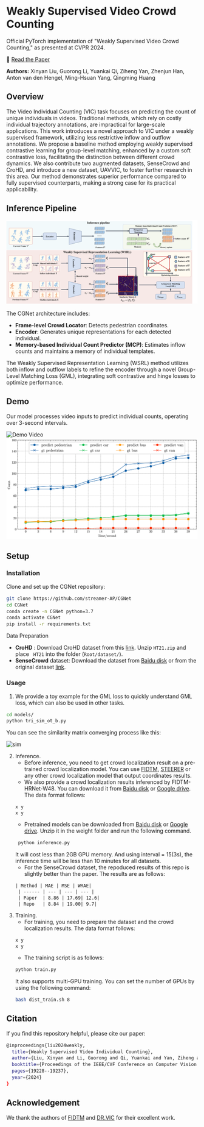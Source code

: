 # Weakly Supervised Video Crowd Counting

Official PyTorch implementation of "Weakly Supervised Video Crowd Counting," as presented at CVPR 2024.

📄 [Read the Paper](https://openaccess.thecvf.com/content/CVPR2024/html/Liu_Weakly_Supervised_Video_Individual_Counting_CVPR_2024_paper.html)

**Authors:** Xinyan Liu, Guorong Li, Yuankai Qi, Ziheng Yan, Zhenjun Han, Anton van den Hengel, Ming-Hsuan Yang, Qingming Huang

## Overview

The Video Individual Counting (VIC) task focuses on predicting the count of unique individuals in videos. Traditional methods, which rely on costly individual trajectory annotations, are impractical for large-scale applications. This work introduces a novel approach to VIC under a weakly supervised framework, utilizing less restrictive inflow and outflow annotations. We propose a baseline method employing weakly supervised contrastive learning for group-level matching, enhanced by a custom soft contrastive loss, facilitating the distinction between different crowd dynamics. We also contribute two augmented datasets, SenseCrowd and CroHD, and introduce a new dataset, UAVVIC, to foster further research in this area. Our method demonstrates superior performance compared to fully supervised counterparts, making a strong case for its practical applicability.

## Inference Pipeline

![Inference Pipeline](./statics/imgs/pipeline.png)

The CGNet architecture includes:
- **Frame-level Crowd Locator**: Detects pedestrian coordinates.
- **Encoder**: Generates unique representations for each detected individual.
- **Memory-based Individual Count Predictor (MCP)**: Estimates inflow counts and maintains a memory of individual templates.

The Weakly Supervised Representation Learning (WSRL) method utilizes both inflow and outflow labels to refine the encoder through a novel Group-Level Matching Loss (GML), integrating soft contrastive and hinge losses to optimize performance.

## Demo

Our model processes video inputs to predict individual counts, operating over 3-second intervals.

![Demo Video](./statics/imgs/demo.gif)
![Count Statistics](./statics/imgs/count.png)

## Setup

### Installation

Clone and set up the CGNet repository:

```bash
git clone https://github.com/streamer-AP/CGNet
cd CGNet
conda create -n CGNet python=3.7
conda activate CGNet
pip install -r requirements.txt
```

Data Preparation
- **CroHD** : Download CroHD dataset from this [link](https://motchallenge.net/data/Head_Tracking_21/). Unzip ```HT21.zip``` and place ``` HT21``` into the folder (```Root/dataset/```). 
- **SenseCrowd** dataset: Download the dataset from [Baidu disk](https://pan.baidu.com/s/1OYBSPxgwvRMrr6UTStq7ZQ?pwd=64xm) or from the original dataset [link](https://github.com/HopLee6/VSCrowd-Dataset). 

### Usage

1. We provide a toy example for the GML loss to quickly understand GML loss, which can also be used in other tasks. 

``` bash
cd models/
python tri_sim_ot_b.py
```
You can see the similarity matrix converging process like this:

![sim](./statics/imgs/tinywow_sim_58930123.gif)


2. Inference.
   * Before inference, you need to get crowd localization result on a pre-trained crowd localization model. You can use [FIDTM](https://github.com/dk-liang/FIDTM.git), [STEERER](https://github.com/taohan10200/STEERER.git) or any other crowd localization model that output coordinates results.
   * We also provide a crowd localization results inferenced by FIDTM-HRNet-W48. You can download it from [Baidu disk](https://pan.baidu.com/s/1i9BXHab5pVYhZFCESD6F7Q?pwd=08zg) or [Google drive](https://drive.google.com/file/d/12cMTFTf_xEiE_AYOvs1CgG91EAvbD_ew/view?usp=drive_link). The data format follows:
   ```
   x y
   x y
   ```
   * Pretrained models can be downloaded from [Baidu disk](https://pan.baidu.com/s/1GZJM6sHlFULK56UTTlIhtg?pwd=pigo) or [Google drive](https://drive.google.com/file/d/1EcEy11HVMDxPUMztC-zSIQ4jAMUStbDG/view?usp=drive_link). Unzip it in the weight folder and run the following command.
   ``` bash
    python inference.py
   ```
   It will cost less than 2GB GPU memory. And using interval = 15(3s), the inference time will be less than 10 minutes for all datasets.
   * For the SenseCrowd dataset, the repoduced results of this repo is slightly better than the paper. The results are as follows:
   ```
   | Method | MAE | MSE | WRAE| 
    | ------ | --- | --- | --- |
    | Paper  | 8.86 | 17.69| 12.6|
    | Repo   | 8.84 | 19.00| 9.7|
    ```
3. Training.
   * For training, you need to prepare the dataset and the crowd localization results. The data format follows:
   ```
   x y
   x y
   ```
   * The training script is as follows:
   ``` bash
   python train.py
   ```
   It also supports multi-GPU training. You can set the number of GPUs by using the following command:
   ``` bash
   bash dist_train.sh 8
   ```

## Citation

If you find this repository helpful, please cite our paper:

``` bash
@inproceedings{liu2024weakly,
  title={Weakly Supervised Video Individual Counting},
  author={Liu, Xinyan and Li, Guorong and Qi, Yuankai and Yan, Ziheng and Han, Zhenjun and van den Hengel, Anton and Yang, Ming-Hsuan and Huang, Qingming},
  booktitle={Proceedings of the IEEE/CVF Conference on Computer Vision and Pattern Recognition},
  pages={19228--19237},
  year={2024}
}
```

## Acknowledgement
We thank the authors of [FIDTM](https://github.com/dk-liang/FIDTM.git) and [DR.VIC](https://github.com/taohan10200/DRNet.git) for their excellent work.

